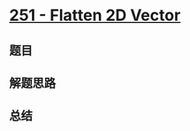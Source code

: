 # [251 - Flatten 2D Vector](https://leetcode.com/problems/flatten-2d-vector/)

## 题目


## 解题思路


## 总结


